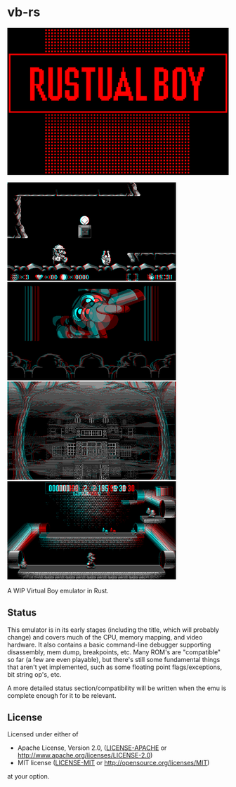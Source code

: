 # vb-rs

![Rustual Boy](logo.png)

![screenie](screenshot.png)
![screenie](screenshot2.png)
![screenie](screenshot3.png)
![screenie](screenshot4.png)

A WIP Virtual Boy emulator in Rust.

## Status

This emulator is in its early stages (including the title, which will probably change) and covers much of the CPU, memory mapping, and video hardware. It also contains a basic command-line debugger supporting disassembly, mem dump, breakpoints, etc. Many ROM's are "compatible" so far (a few are even playable), but there's still some fundamental things that aren't yet implemented, such as some floating point flags/exceptions, bit string op's, etc.

A more detailed status section/compatibility will be written when the emu is complete enough for it to be relevant.

## License

Licensed under either of

 * Apache License, Version 2.0, ([LICENSE-APACHE](LICENSE-APACHE) or http://www.apache.org/licenses/LICENSE-2.0)
 * MIT license ([LICENSE-MIT](LICENSE-MIT) or http://opensource.org/licenses/MIT)

at your option.
